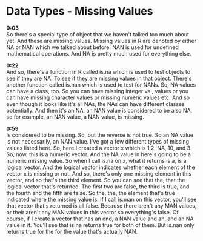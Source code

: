 # Data Types - Missing Values

**0:03**  
So there's a special type of object that we haven't talked too much about yet. And these are missing values. Missing values in R are denoted by either NA or NAN which we talked about before. NAN is used for undefined mathematical operations. And NA is pretty much used for everything else. 

**0:22**  
And so, there's a function in R called is.na which is used to test objects to see if they are NA. To see if they are missing values in that object. There's another function called is.nan which is used to test for NANs. So, NA values can have a class, too. So you can have missing integer val, values or you can have missing character values or missing numeric values etc. And so even though it looks like it's all NAs, the NAs can have different classes potentially. And then it's an NA, an NAN value is considered to be also NA, so for example, an NAN value, a NAN value, is missing. 

**0:59**  
Is considered to be missing. So, but the reverse is not true. So an NA value is not necessarily, an NAN value. I've got a few different types of missing values listed here. So, here I created a vector x which is 1,2, NA, 10, and 3. So, now, this is a numeric vector. And the NA value in here's going to be a numeric missing value. So when I call is.na on x, what it returns is a, is a logical vector. And the logical vector indicates whether each element of the vector x is missing or not. And so, there's only one missing element in this vector, and so that's the third element. So you can see that the, that the logical vector that's returned. The first two are false, the third is true, and the fourth and the fifth are false. So the, the, the element that's true indicated where the missing value is. If I call is.man on this vector, you'll see that vector that's returned is all false. Because there aren't any MAN values, or their aren't any MAN values in this vector so everything's false. Of course, if I create a vector that has an end, a NAN value and an, and an NA value in it. You'll see that is.na returns true for both of them. But is.nan only returns true for the for the value that's actually NAN. 